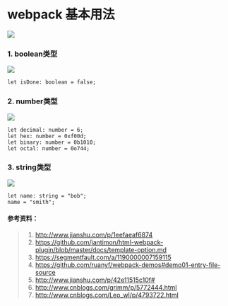 # webpack 基本用法
![](images/types.png)
### 1. boolean类型
![](images/boolean.png)
```
let isDone: boolean = false;
```
### 2. number类型

![](images/number.jpg)
```
let decimal: number = 6;
let hex: number = 0xf00d;
let binary: number = 0b1010;
let octal: number = 0o744;
```
### 3. string类型

![](images/string.png)
```
let name: string = "bob";
name = "smith";
```










#### 参考资料：
> 1. http://www.jianshu.com/p/1eefaeaf6874
> 2. https://github.com/jantimon/html-webpack-plugin/blob/master/docs/template-option.md
> 3. https://segmentfault.com/a/1190000007159115
> 4. https://github.com/ruanyf/webpack-demos#demo01-entry-file-source
> 5. http://www.jianshu.com/p/42e11515c10f#
> 6. http://www.cnblogs.com/grimm/p/5772444.html
> 7. http://www.cnblogs.com/Leo_wl/p/4793722.html



